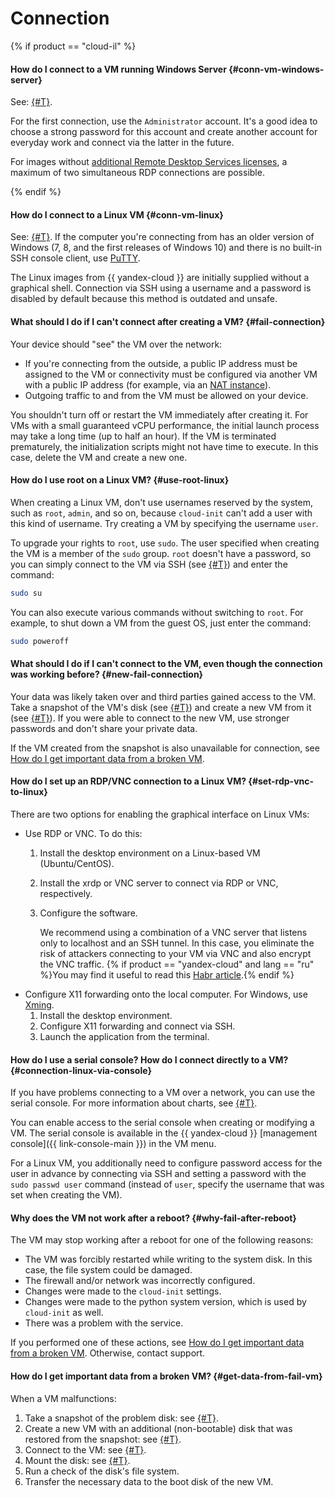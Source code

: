# Connection

{% if product == "cloud-il" %}

#### How do I connect to a VM running Windows Server {#conn-vm-windows-server}

See: [{#T}](../../compute/operations/vm-connect/rdp.md).

For the first connection, use the `Administrator` account. It's a good idea to choose a strong password for this account and create another account for everyday work and connect via the latter in the future.

For images without [additional Remote Desktop Services licenses](../../compute/pricing.md#prices-os), a maximum of two simultaneous RDP connections are possible.

{% endif %}

#### How do I connect to a Linux VM {#conn-vm-linux}

See: [{#T}](../../compute/operations/vm-connect/ssh.md). If the computer you're connecting from has an older version of Windows (7, 8, and the first releases of Windows 10) and there is no built-in SSH console client, use [PuTTY](https://www.putty.org/).

The Linux images from {{ yandex-cloud }} are initially supplied without a graphical shell. Connection via SSH using a username and a password is disabled by default because this method is outdated and unsafe.

#### What should I do if I can't connect after creating a VM? {#fail-connection}

Your device should "see" the VM over the network:
* If you're connecting from the outside, a public IP address must be assigned to the VM or connectivity must be configured via another VM with a public IP address (for example, via an [NAT instance](../../tutorials/routing/nat-instance.md)).
* Outgoing traffic to and from the VM must be allowed on your device.

You shouldn't turn off or restart the VM immediately after creating it. For VMs with a small guaranteed vCPU performance, the initial launch process may take a long time (up to half an hour). If the VM is terminated prematurely, the initialization scripts might not have time to execute. In this case, delete the VM and create a new one.



#### How do I use root on a Linux VM? {#use-root-linux}

When creating a Linux VM, don't use usernames reserved by the system, such as `root`, `admin`, and so on, because `cloud-init` can't add a user with this kind of username. Try creating a VM by specifying the username `user`.

To upgrade your rights to `root`, use `sudo`. The user specified when creating the VM is a member of the `sudo` group. `root` doesn't have a password, so you can simply connect to the VM via SSH (see [{#T}](../../compute/operations/vm-connect/ssh.md)) and enter the command:

```bash
sudo su
```

You can also execute various commands without switching to `root`. For example, to shut down a VM from the guest OS, just enter the command:

```bash
sudo poweroff
```

#### What should I do if I can't connect to the VM, even though the connection was working before? {#new-fail-connection}

Your data was likely taken over and third parties gained access to the VM. Take a snapshot of the VM's disk (see [{#T}](../../compute/operations/disk-control/create-snapshot.md)) and create a new VM from it (see [{#T}](../../compute/operations/vm-create/create-from-snapshots.md)). If you were able to connect to the new VM, use stronger passwords and don't share your private data.

If the VM created from the snapshot is also unavailable for connection, see [How do I get important data from a broken VM](#get-data-from-fail-vm).

#### How do I set up an RDP/VNC connection to a Linux VM? {#set-rdp-vnc-to-linux}

There are two options for enabling the graphical interface on Linux VMs:
* Use RDP or VNC. To do this:
   1. Install the desktop environment on a Linux-based VM (Ubuntu/CentOS).
   1. Install the xrdp or VNC server to connect via RDP or VNC, respectively.
   1. Configure the software.


      We recommend using a combination of a VNC server that listens only to localhost and an SSH tunnel. In this case, you eliminate the risk of attackers connecting to your VM via VNC and also encrypt the VNC traffic. {% if product == "yandex-cloud" and lang == "ru" %}You may find it useful to read this [Habr article](https://habr.com/ru/company/ua-hosting/blog/273201/).{% endif %}
* Configure X11 forwarding onto the local computer. For Windows, use [Xming](https://sourceforge.net/projects/xming/).
   1. Install the desktop environment.
   1. Configure X11 forwarding and connect via SSH.
   1. Launch the application from the terminal.


#### How do I use a serial console? How do I connect directly to a VM? {#connection-linux-via-console}

If you have problems connecting to a VM over a network, you can use the serial console. For more information about charts, see [{#T}](../../compute/operations/serial-console/index.md).

You can enable access to the serial console when creating or modifying a VM. The serial console is available in the {{ yandex-cloud }} [management console]({{ link-console-main }}) in the VM menu.

For a Linux VM, you additionally need to configure password access for the user in advance by connecting via SSH and setting a password with the `sudo passwd user` command (instead of `user`, specify the username that was set when creating the VM).


#### Why does the VM not work after a reboot? {#why-fail-after-reboot}

The VM may stop working after a reboot for one of the following reasons:
* The VM was forcibly restarted while writing to the system disk. In this case, the file system could be damaged.
* The firewall and/or network was incorrectly configured.
* Changes were made to the `cloud-init` settings.
* Changes were made to the python system version, which is used by `cloud-init` as well.
* There was a problem with the service.

If you performed one of these actions, see [How do I get important data from a broken VM](#get-data-from-fail-vm). Otherwise, contact support.


#### How do I get important data from a broken VM? {#get-data-from-fail-vm}

When a VM malfunctions:
1. Take a snapshot of the problem disk: see [{#T}](../../compute/operations/disk-control/create-snapshot.md).
1. Create a new VM with an additional (non-bootable) disk that was restored from the snapshot: see [{#T}](../../compute/operations/vm-create/create-from-snapshots.md).
1. Connect to the VM: see [{#T}](../../compute/operations/index.md#vm-use).
1. Mount the disk: see [{#T}](../../compute/operations/vm-control/vm-attach-disk.md#mount-disk-and-fix-uuid).
1. Run a check of the disk's file system.
1. Transfer the necessary data to the boot disk of the new VM.
